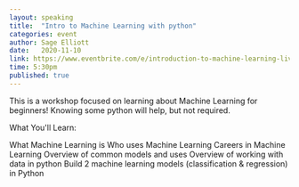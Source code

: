 ```yaml
---
layout: speaking
title:  "Intro to Machine Learning with python"
categories: event
author: Sage Elliott
date:   2020-11-10
link: https://www.eventbrite.com/e/introduction-to-machine-learning-live-online-tickets-125967635589
time: 5:30pm
published: true
---
```


This is a workshop focused on learning about Machine Learning for beginners! Knowing some python will help, but not required.

What You'll Learn:

What Machine Learning is
Who uses Machine Learning
Careers in Machine Learning
Overview of common models and uses
Overview of working with data in python
Build 2 machine learning models (classification & regression) in Python


